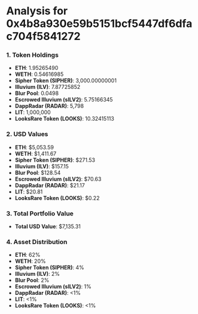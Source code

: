 # Analysis for 0x4b8a930e59b5151bcf5447df6dfac704f5841272

### 1. Token Holdings

- **ETH**: 1.95265490
- **WETH**: 0.54616985
- **Sipher Token (SIPHER)**: 3,000.00000001
- **Illuvium (ILV)**: 7.87725852
- **Blur Pool**: 0.0498
- **Escrowed Illuvium (sILV2)**: 5.75166345
- **DappRadar (RADAR)**: 5,798
- **LIT**: 1,000,000
- **LooksRare Token (LOOKS)**: 10.32415113

### 2. USD Values

- **ETH**: $5,053.59
- **WETH**: $1,411.67
- **Sipher Token (SIPHER)**: $271.53
- **Illuvium (ILV)**: $157.15
- **Blur Pool**: $128.54
- **Escrowed Illuvium (sILV2)**: $70.63
- **DappRadar (RADAR)**: $21.17
- **LIT**: $20.81
- **LooksRare Token (LOOKS)**: $0.22

### 3. Total Portfolio Value

- **Total USD Value**: $7,135.31

### 4. Asset Distribution

- **ETH**: 62%
- **WETH**: 20%
- **Sipher Token (SIPHER)**: 4%
- **Illuvium (ILV)**: 2%
- **Blur Pool**: 2%
- **Escrowed Illuvium (sILV2)**: 1%
- **DappRadar (RADAR)**: \<1%
- **LIT**: \<1%
- **LooksRare Token (LOOKS)**: \<1%
